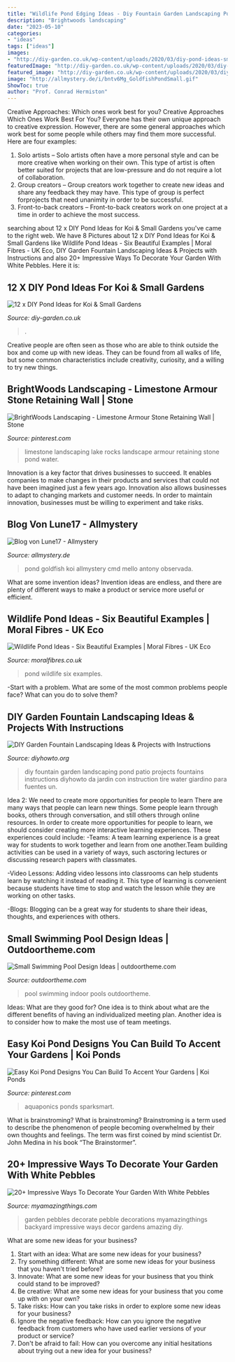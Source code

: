 ```yaml
---
title: "Wildlife Pond Edging Ideas - Diy Fountain Garden Landscaping Pond Patio Projects Fountains Instructions Diyhowto Da Jardin Con Instruction Tire Water Giardino Para Fuentes Un"
description: "Brightwoods landscaping"
date: "2023-05-10"
categories:
- "ideas"
tags: ["ideas"]
images:
- "http://diy-garden.co.uk/wp-content/uploads/2020/03/diy-pond-ideas-small-garden-5.jpg"
featuredImage: "http://diy-garden.co.uk/wp-content/uploads/2020/03/diy-pond-ideas-small-garden-5.jpg"
featured_image: "http://diy-garden.co.uk/wp-content/uploads/2020/03/diy-pond-ideas-small-garden-5.jpg"
image: "http://allmystery.de/i/bntv6Mg_GoldfishPondSmall.gif"
ShowToc: true
author: "Prof. Conrad Hermiston"
---
```



Creative Approaches: Which ones work best for you?
Creative Approaches Which Ones Work Best For You?
Everyone has their own unique approach to creative expression. However, there are some general approaches which work best for some people while others may find them more successful. Here are four examples: 

1) Solo artists – Solo artists often have a more personal style and can be more creative when working on their own. This type of artist is often better suited for projects that are low-pressure and do not require a lot of collaboration. 
2) Group creators – Group creators work together to create new ideas and share any feedback they may have. This type of group is perfect forprojects that need unanimity in order to be successful. 
3) Front-to-back creators – Front-to-back creators work on one project at a time in order to achieve the most success.

	

		
searching about 12 x DIY Pond Ideas for Koi &amp; Small Gardens you've came to the right web. We have 8 Pictures about 12 x DIY Pond Ideas for Koi &amp; Small Gardens like Wildlife Pond Ideas - Six Beautiful Examples | Moral Fibres - UK Eco, DIY Garden Fountain Landscaping Ideas &amp; Projects with Instructions and also 20+ Impressive Ways To Decorate Your Garden With White Pebbles. Here it is:
		
    
## 12 X DIY Pond Ideas For Koi &amp; Small Gardens

<img loading=lazy src="http://diy-garden.co.uk/wp-content/uploads/2020/03/diy-pond-ideas-small-garden-5.jpg" onerror="this.onerror=null;this.src='https://tse3.mm.bing.net/th?id=OIP.hYBeLdJBuwsCWkcu6tnFMwHaJ7&amp;pid=15.1';" alt="12 x DIY Pond Ideas for Koi &amp; Small Gardens">

_Source: diy-garden.co.uk_

>. 

	

Creative people are often seen as those who are able to think outside the box and come up with new ideas. They can be found from all walks of life, but some common characteristics include creativity, curiosity, and a willing to try new things.

    
## BrightWoods Landscaping - Limestone Armour Stone Retaining Wall | Stone

<img loading=lazy src="https://i.pinimg.com/736x/20/c5/4c/20c54cc66d6da9f40859419292733d1e.jpg" onerror="this.onerror=null;this.src='https://tse2.mm.bing.net/th?id=OIP.mAMsUD7c-XaHlZn3uLj_uQHaNM&amp;pid=15.1';" alt="BrightWoods Landscaping - Limestone Armour Stone Retaining Wall | Stone">

_Source: pinterest.com_

>limestone landscaping lake rocks landscape armour retaining stone pond water. 

	

Innovation is a key factor that drives businesses to succeed. It enables companies to make changes in their products and services that could not have been imagined just a few years ago. Innovation also allows businesses to adapt to changing markets and customer needs. In order to maintain innovation, businesses must be willing to experiment and take risks.

    
## Blog Von Lune17 - Allmystery

<img loading=lazy src="http://allmystery.de/i/bntv6Mg_GoldfishPondSmall.gif" onerror="this.onerror=null;this.src='https://tse1.mm.bing.net/th?id=OIP.j_HmLP8T4X28bNnIlgNLUQHaE8&amp;pid=15.1';" alt="Blog von Lune17 - Allmystery">

_Source: allmystery.de_

>pond goldfish koi allmystery cmd mello antony observada. 

	

What are some invention ideas?
Invention ideas are endless, and there are plenty of different ways to make a product or service more useful or efficient.

    
## Wildlife Pond Ideas - Six Beautiful Examples | Moral Fibres - UK Eco

<img loading=lazy src="https://moralfibres.co.uk/wp-content/uploads/2014/07/frog-wildlife-pond.jpg" onerror="this.onerror=null;this.src='https://tse1.mm.bing.net/th?id=OIP.mVtyZ1ztrb8a4wBzBnoygQHaEU&amp;pid=15.1';" alt="Wildlife Pond Ideas - Six Beautiful Examples | Moral Fibres - UK Eco">

_Source: moralfibres.co.uk_

>pond wildlife six examples. 

	

-Start with a problem. What are some of the most common problems people face? What can you do to solve them? 

    
## DIY Garden Fountain Landscaping Ideas &amp; Projects With Instructions

<img loading=lazy src="http://www.diyhowto.org/wp-content/uploads/DIYHowto-DIY-Fountain-Landscaping-Ideas-05.jpg" onerror="this.onerror=null;this.src='https://tse4.mm.bing.net/th?id=OIP.hpj1B_ae2HPkzlW6tkEYgQHaPV&amp;pid=15.1';" alt="DIY Garden Fountain Landscaping Ideas &amp; Projects with Instructions">

_Source: diyhowto.org_

>diy fountain garden landscaping pond patio projects fountains instructions diyhowto da jardin con instruction tire water giardino para fuentes un. 

	

Idea 2: We need to create more opportunities for people to learn
There are many ways that people can learn new things. Some people learn through books, others through conversation, and still others through online resources. In order to create more opportunities for people to learn, we should consider creating more interactive learning experiences. These experiences could include:
-Teams: A team learning experience is a great way for students to work together and learn from one another.Team building activities can be used in a variety of ways, such asctoring lectures or discussing research papers with classmates.

-Video Lessons: Adding video lessons into classrooms can help students learn by watching it instead of reading it. This type of learning is convenient because students have time to stop and watch the lesson while they are working on other tasks.

-Blogs: Blogging can be a great way for students to share their ideas, thoughts, and experiences with others.

    
## Small Swimming Pool Design Ideas | Outdoortheme.com

<img loading=lazy src="https://www.outdoortheme.com/wp-content/uploads/2015/03/Small-indoor-swimming-pool.jpg" onerror="this.onerror=null;this.src='https://tse2.mm.bing.net/th?id=OIP.Qg83tG42ZU5vpjSfC53hlAHaLJ&amp;pid=15.1';" alt="Small Swimming Pool Design Ideas | outdoortheme.com">

_Source: outdoortheme.com_

>pool swimming indoor pools outdoortheme. 

	

Ideas: What are they good for?
One idea is to think about what are the different benefits of having an individualized meeting plan. Another idea is to consider how to make the most use of team meetings.

    
## Easy Koi Pond Designs You Can Build To Accent Your Gardens | Koi Ponds

<img loading=lazy src="https://i.pinimg.com/736x/83/a8/94/83a894b49241be4880e64e84b9ce5ac8.jpg" onerror="this.onerror=null;this.src='https://tse3.mm.bing.net/th?id=OIP.BfYIoTfp4EKrYa5jastzwQHaHa&amp;pid=15.1';" alt="Easy Koi Pond Designs You Can Build To Accent Your Gardens | Koi Ponds">

_Source: pinterest.com_

>aquaponics ponds sparksmart. 

	

What is brainstroming?
What is brainstroming? Brainstroming is a term used to describe the phenomenon of people becoming overwhelmed by their own thoughts and feelings. The term was first coined by mind scientist Dr. John Medina in his book “The Brainstormer”.

    
## 20+ Impressive Ways To Decorate Your Garden With White Pebbles

<img loading=lazy src="http://myamazingthings.com/wp-content/uploads/2016/12/white-pebbles.jpg" onerror="this.onerror=null;this.src='https://tse4.mm.bing.net/th?id=OIP.kIChYnLpZVXz-Et8MwuhcQHaD3&amp;pid=15.1';" alt="20+ Impressive Ways To Decorate Your Garden With White Pebbles">

_Source: myamazingthings.com_

>garden pebbles decorate pebble decorations myamazingthings backyard impressive ways decor gardens amazing diy. 

	

What are some new ideas for your business?
1. Start with an idea: What are some new ideas for your business? 
2. Try something different: What are some new ideas for your business that you haven't tried before? 
3. Innovate: What are some new ideas for your business that you think could stand to be improved? 
4. Be creative: What are some new ideas for your business that you come up with on your own? 
5. Take risks: How can you take risks in order to explore some new ideas for your business? 
6. Ignore the negative feedback: How can you ignore the negative feedback from customers who have used earlier versions of your product or service? 
7. Don't be afraid to fail: How can you overcome any initial hesitations about trying out a new idea for your business?

